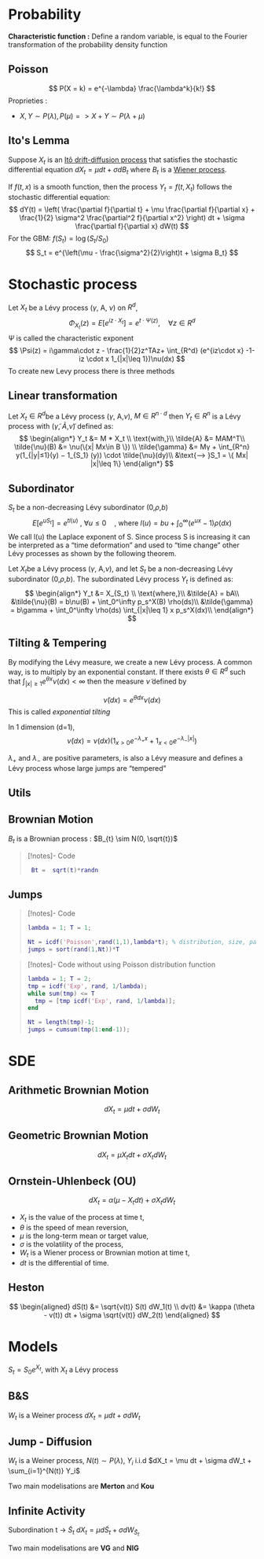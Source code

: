 # Probability

**Characteristic function :** Define a random variable, is equal to the Fourier transformation of the probability density function

## Poisson
$$ 
P(X = k) = e^{-\lambda} \frac{\lambda^k}{k!}
$$
Proprieties :
- $X, Y \sim P(\lambda), P(\mu) => X+Y \sim P(\lambda + \mu)$ 

## Ito's Lemma
Suppose $X_t$ is an [Itô drift-diffusion process](https://www.wikiwand.com/en/Itô_calculus#Itô_processes "Itô calculus") that satisfies the stochastic differential equation $dX_t = \mu dt + \sigma dB_t$ where $B_t$ is a [Wiener process](https://www.wikiwand.com/en/Wiener_process "Wiener process").

If $f(t,x)$ is a smooth function, then the process $Y_t=f(t,X_t)$ follows the stochastic differential equation:
$$
dY(t) = \left( \frac{\partial f}{\partial t} + \mu \frac{\partial f}{\partial x} + \frac{1}{2} \sigma^2 \frac{\partial^2 f}{\partial x^2} \right) dt + \sigma \frac{\partial f}{\partial x} dW(t)
$$
For the GBM: $f(S_t) = \log(S_t/S_0)$
$$
S_t = e^{\left(\mu - \frac{\sigma^2}{2}\right)t + \sigma B_t}
$$

# Stochastic process
Let $X_t$ be a Lévy process ($\gamma$, A, $\nu$) on $R^d$,
$$
\Phi_{X_t}(z) = E[e^{iz\cdot X_t}] = e^{t \cdot \Psi(z)}, \quad \forall z \in R^d
$$
$\Psi$ is called the characteristic exponent 
$$
\Psi(z) = i\gamma\cdot z - \frac{1}{2}z^TAz+ \int_{R^d} (e^{iz\cdot x} -1-iz \cdot x 1_{|x|\leq 1})\nu(dx)
$$
To create new Levy process there is three methods 
## Linear transformation
Let $X_t \in R^d$​ be a Lévy process ($\gamma$, A,$\nu$), $M\in R^{n\cdot d}$ then $Y_t \in R^n$ is a Lévy process with  ($\tilde{\gamma}$, $\tilde{A}$,$\tilde{\nu}$) defined as:
$$ 
\begin{align*}
Y_t &=  M * X_t \\
\text{with,}\\
\tilde{A} &= MAM^T\\
\tilde{\nu}(B) &= \nu(\{x| Mx\in B \}) \\
\tilde{\gamma} &= Mγ + \int_{R^n} y(1_{|y|≤1}(y) − 1_{S_1} (y)) \cdot \tilde{\nu}(dy)\\
&\text{--> }S_1 = \{  Mx| |x|\leq 1\}
\end{align*}
$$



## Subordinator
 $S_t$ be a non-decreasing Lévy subordinator (0,$\rho$,$b$)
$$
E[e^{uS_t}] = e^{t l(u)} \text{ , }\forall u ≤ 0 \quad \text{, where } l(u) = bu + \int_0^{\infty}(e^{ux} − 1)\rho(dx)
$$
We call l(u) the Laplace exponent of S. Since process S is increasing it can
be interpreted as a “time deformation” and used to “time change” other Lévy processes as shown by the following theorem.

Let $X_t$​ be a Lévy process  ($\gamma$, A,$\nu$), and let $S_t$ be a non-decreasing Lévy subordinator (0,$\rho$,$b$). The subordinated Lévy process $Y_t$ is defined as:
$$ 
\begin{align*}
Y_t &= X_{S_t} \\
\text{where,}\\
&\tilde{A} = bA\\
&\tilde{\nu}(B) = b\nu(B) + \int_0^\infty p_s^X(B) \rho(ds)\\
&\tilde{\gamma} = b\gamma + \int_0^\infty \rho(ds) \int_{|x|\leq 1} x p_s^X(dx)\\
\end{align*}
$$

## Tilting & Tempering
By modifying the Lévy measure, we create a new Lévy process. A common way, is to multiply by an exponential constant. If there exists $\theta \in R^d$ such that $\int_{|x|≥1} e^{\theta x} \nu(dx) < \infty$ then the measure $\tilde{\nu}$ defined by

$$
\tilde{\nu}(dx) = e^{\theta dx} \nu(dx)
$$
This is called *exponential tilting*

In 1 dimension (d=1), 
$$
\tilde{\nu}(dx) = \nu(dx) (1_{x>0} e^{−\lambda_+x} + 1_{x<0}e^{−\lambda_−|x|})
$$

$\lambda_+$ and $\lambda_-$ are positive parameters, is also a Lévy measure and defines
a Lévy process whose large jumps are “tempered”

## Utils
## Brownian Motion

$B_t$ is a Brownian process  : $B_{t} \sim N(0, \sqrt{t})$

>[!notes]- Code
>```matlab
>  Bt =  sqrt(t)*randn
>```

## Jumps


>[!notes]- Code
>``` matlab
>lambda = 1; T = 1;
>
>Nt = icdf('Poisson',rand(1,1),lambda*t); % distribution, size, params
>jumps = sort(rand(1,Nt))*T
>
>```

>[!notes]- Code without using Poisson distribution function
>``` matlab
>lambda = 1; T = 2;
>tmp = icdf('Exp', rand, 1/lambda);
>while sum(tmp) <= T
>	tmp = [tmp icdf('Exp', rand, 1/lambda)];
>end
>
>Nt = length(tmp)-1;
>jumps = cumsum(tmp(1:end-1));
>
>```


# SDE
## Arithmetic Brownian Motion

$$ dX_t = \mu dt + \sigma dW_t $$
## Geometric Brownian Motion

$$ dX_t = \mu X_tdt + \sigma X_tdW_t $$
## Ornstein-Uhlenbeck (OU)

$$ dX_t = \alpha (\mu-X_tdt) + \sigma X_tdW_t $$
- $X_t$ is the value of the process at time t,
- $\theta$ is the speed of mean reversion,
- $\mu$ is the long-term mean or target value,
- $\sigma$ is the volatility of the process,
- $W_t$ is a Wiener process or Brownian motion at time t,
- $dt$ is the differential of time.

## Heston
$$
\begin{aligned}
dS(t) &= \sqrt{v(t)} S(t) dW_1(t) \\
dv(t) &= \kappa (\theta - v(t)) dt + \sigma \sqrt{v(t)} dW_2(t)
\end{aligned}
$$



# Models 
$S_t = S_0 e^{X_t}$, with $X_t$ a Lévy process

## B&S
$W_t$ is a Weiner process
$dX_t = \mu dt + \sigma dW_t$ 

## Jump - Diffusion
$W_t$ is a Weiner process, $N(t) \sim P(\lambda)$, $Y_i$ i.i.d
$dX_t = \mu dt + \sigma dW_t + \sum_{i=1}^{N(t)} Y_i$ 

Two main modelisations are **Merton** and **Kou**

## Infinite Activity
Subordination t -> $\tilde S_t$ 
$dX_t = \mu d\tilde S_t + \sigma dW_{\tilde S_t}$

Two main modelisations are **VG** and **NIG**
